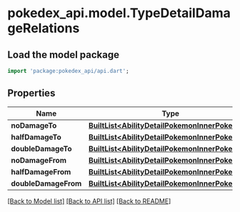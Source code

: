 # pokedex_api.model.TypeDetailDamageRelations

## Load the model package
```dart
import 'package:pokedex_api/api.dart';
```

## Properties
Name | Type | Description | Notes
------------ | ------------- | ------------- | -------------
**noDamageTo** | [**BuiltList&lt;AbilityDetailPokemonInnerPokemon&gt;**](AbilityDetailPokemonInnerPokemon.md) |  | 
**halfDamageTo** | [**BuiltList&lt;AbilityDetailPokemonInnerPokemon&gt;**](AbilityDetailPokemonInnerPokemon.md) |  | 
**doubleDamageTo** | [**BuiltList&lt;AbilityDetailPokemonInnerPokemon&gt;**](AbilityDetailPokemonInnerPokemon.md) |  | 
**noDamageFrom** | [**BuiltList&lt;AbilityDetailPokemonInnerPokemon&gt;**](AbilityDetailPokemonInnerPokemon.md) |  | 
**halfDamageFrom** | [**BuiltList&lt;AbilityDetailPokemonInnerPokemon&gt;**](AbilityDetailPokemonInnerPokemon.md) |  | 
**doubleDamageFrom** | [**BuiltList&lt;AbilityDetailPokemonInnerPokemon&gt;**](AbilityDetailPokemonInnerPokemon.md) |  | 

[[Back to Model list]](../README.md#documentation-for-models) [[Back to API list]](../README.md#documentation-for-api-endpoints) [[Back to README]](../README.md)


